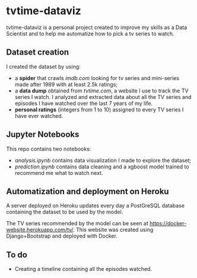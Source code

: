 # tvtime-dataviz

tvtime-dataviz is a personal project created to improve my skills as a Data Scientist and to help me automatize how to pick a tv series to watch.

## Dataset creation

I created the dataset by using:
- a **spider** that crawls *imdb.com* looking for tv series and mini-series made after 1989 with at least 2.5k ratings;
- a **data dump** obtained from *tvtime.com*, a website I use to track the TV series I watch. I analyzed and extracted data about all the TV series and episodes I have watched over the last 7 years of my life.
- **personal ratings** (integers from 1 to 10) assigned to every TV series I have ever watched.

## Jupyter Notebooks

This repo contains two notebooks:
- *analysis.ipynb* contains data visualization I made to explore the dataset;
- *prediction.ipynb* contains data cleaning and a xgboost model trained to recommend me what to watch next.

## Automatization and deployment on Heroku

A server deployed on Heroku updates every day a PostGreSQL database containing the dataset to be used by the model.

The TV series recommended by the model can be seen at https://docker-website.herokuapp.com/tv/.
This website was created using Django+Bootstrap and deployed with Docker.


## To do
- Creating a timeline containing all the episodes watched.
